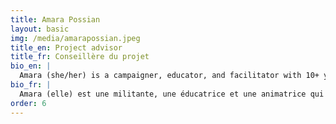 ```yaml
---
title: Amara Possian
layout: basic
img: /media/amarapossian.jpeg
title_en: Project advisor
title_fr: Conseillère du projet
bio_en: |
  Amara (she/her) is a campaigner, educator, and facilitator with 10+ years of experience helping groups run winning campaigns and build thriving organizations. She has led some of Canada’s most impactful people-powered campaigns, using digital tools to engage and mobilize hundreds of thousands of people to win on issues and change governments. An experienced meeting designer and facilitator, Amara has trained and coached thousands of campaigners and activists around the world. She currently manages Canada campaigns at 350.org and teaches Digital Campaigning at Seneca College in Toronto.
bio_fr: |
  Amara (elle) est une militante, une éducatrice et une animatrice qui a plus de 10 ans d'expérience comme aide aux groupes souhaitant mener des campagnes réussies et créer des organisations prospères. Elle a mené quelques-unes des campagnes populaires les plus efficaces au Canada, en utilisant des outils numériques pour engager et mobiliser des centaines de milliers de personnes afin d’être gagnant.es sur certains enjeux et de réussir à changer les gouvernements. Conceptrice et animatrice expérimentée, Amara a formé et encadré des milliers de militants et d'activistes dans le monde entier. Elle gère actuellement les campagnes canadiennes de 350.org et enseigne les campagnes numériques au Seneca College de Toronto.
order: 6
---
```

